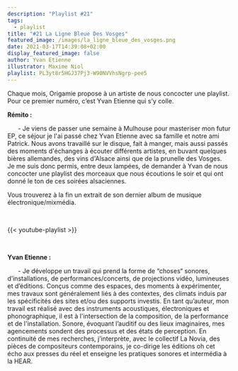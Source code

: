 ```yaml
---
description: "Playlist #21"
tags:
  - playlist
title: "#21 La Ligne Bleue Des Vosges"
featured_image: /images/la_ligne_bleue_des_vosges.png
date: 2021-03-17T14:39:08+02:00
display_featured_image: false
author: Yvan Etienne
illustrator: Maxime Niol
playlist: PL3yt8r5HGJ37Pj3-W90NVVhsNgrp-pee5
---
```

Chaque mois, Origamie propose à un artiste de nous concocter une playlist. Pour ce premier numéro, c’est Yvan Etienne qui s’y colle.

**Rémito :**

&nbsp;&nbsp;&nbsp;&nbsp;&nbsp;&nbsp;- Je viens de passer une semaine à Mulhouse pour masteriser mon futur EP, ce séjour je l'ai passé chez Yvan Etienne avec sa famille et notre ami Patrick. Nous avons travaillé sur le disque, fait à manger, mais aussi passés des moments d'échanges à écouter différents artistes, en buvant quelques bières allemandes, des vins d'Alsace ainsi que de la prunelle des Vosges.
Je me suis donc permis, entre deux lampées, de demander à Yvan de nous concocter une playlist des morceaux que nous écoutions le soir et qui ont donné le ton de ces soirées alsaciennes.

Vous trouverez à la fin un extrait de son dernier album de musique électronique/mixmédia.

<br/>

{{< youtube-playlist >}}

<br/>

**Yvan Etienne :**

&nbsp;&nbsp;&nbsp;&nbsp;&nbsp;&nbsp;- Je développe un travail qui prend la forme de “choses“ sonores, d’installations, de performances/concerts, de projections vidéo, lumineuses et d’éditions.
Conçus comme des espaces, des moments à expérimenter, mes travaux sont généralement liés à des contextes, des climats induis par les spécificités des sites et/ou des supports investis.
En tant qu’auteur, mon travail est réalisé avec des instruments acoustiques, électroniques et phonographique, il est à l'intersection de la composition, de la performance et de l'installation.
Sonore, évoquant l’auditif ou des lieux imaginaires, mes agencements sondent des processus et des états de perception.
En continuité de mes recherches, j’interprète, avec le collectif La Novia, des pièces de compositeurs contemporains, je co-dirige les éditions oh cet écho aux presses du réel et enseigne les pratiques sonores et intermédia à la HEAR.
